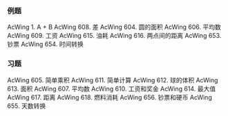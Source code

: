 ### 例题
AcWing 1. A + B
AcWing 608. 差
AcWing 604. 圆的面积
AcWing 606. 平均数
AcWing 609. 工资
AcWing 615. 油耗
AcWing 616. 两点间的距离
AcWing 653. 钞票
AcWing 654. 时间转换
### 习题
AcWing 605. 简单乘积
AcWing 611. 简单计算
AcWing 612. 球的体积
AcWing 613. 面积
AcWing 607. 平均数
AcWing 610. 工资和奖金
AcWing 614. 最大值
AcWing 617. 距离
AcWing 618. 燃料消耗
AcWing 656. 钞票和硬币
AcWing 655. 天数转换
